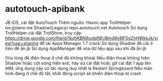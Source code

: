 # autotouch-apibank
JB iOS, cài đặt AutoTouch
Thêm nguồn:	Havoc.app				TrollHelper
				ios.jjolano.me		Shadow(Legacy)
				repo.autotouch.net	Autotouch
Sử dụng TrollHelper cài đặt TrollStore, truy cập https://drive.google.com/file/d/1kxhKBN9uvbiNEvBmd9v8lFGsZhHWkkJk/view?usp=sharing
để tải Apps Manager 1.7 crack
Sử dụng Shadow đã cài ở trên để ẩn jb
Sử dụng AppManager để xóa dữ liệu app sau khi đã ẩn jb

(Vui lòng để điện thoại ở chế độ không khóa)
Nếu điện thoại không hiện Shadow hoặc cột sóng hiện exit, hãy sử cài đặt hoặc gỡ cài đặt 1 app tên AIM, ứng dụng này có tác dụng duy nhất là Restart Springboard
Nếu màn hình đang ở chế độ tắt, khởi động script sẽ khiến điện thoại bị crash

